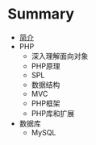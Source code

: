 # Summary

* [简介](README.md)
* PHP
   * 深入理解面向对象
   * PHP原理
   * SPL
   * 数据结构
   * MVC
   * PHP框架
   * PHP库和扩展
* 数据库
   * MySQL

